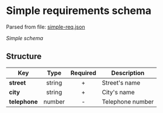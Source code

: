 # __Simple requirements schema__
Parsed from file: [simple-req.json](https://github.com/McCastles/JMC/blob/master/examples/simple/simple-req.json)

_Simple schema_
## __Structure__

|Key|Type|Required|Description|
|-|:-:|:-:|-|
|__street__|string|+|Street's name|
|__city__|string|+|City's name|
|__telephone__|number|-|Telephone number|